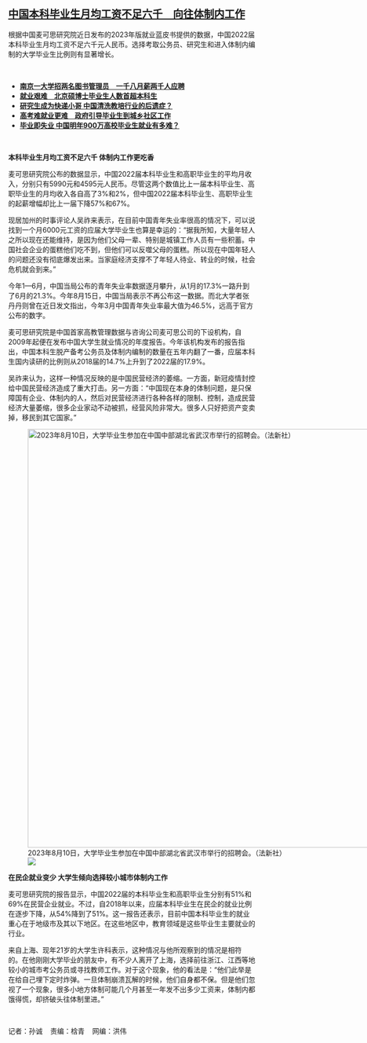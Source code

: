 <!--1694116140000-->
[中国本科毕业生月均工资不足六千　向往体制内工作](https://www.rfa.org/mandarin/yataibaodao/jingmao/sc-09072023140931.html)
------

<p>根据中国麦可思研究院近日发布的2023年版就业蓝皮书提供的数据，中国2022届本科毕业生月均工资不足六千元人民币。选择考取公务员、研究生和进入体制内编制的大学毕业生比例则有显著增长。</p><p><span class="result-title"> </span></p><ul><li><strong><a href="https://www.rfa.org/mandarin/yataibaodao/kejiaowen/gt2-03012023071706.html">南京一大学招两名图书管理员　一千八月薪两千人应聘</a></strong></li><li><span class="result-title"><a class="state-published" href="https://www.rfa.org/mandarin/Xinwen/2-03192023110952.html"><strong>就业艰难　北京硕博士毕业生人数首超本科生</strong></a></span></li><li><a href="https://www.rfa.org/mandarin/yataibaodao/kejiaowen/ec-09212022070803.html"><strong>研究生成为快递小哥 中国清洗教培行业的后遗症？</strong></a></li><li><a href="https://www.rfa.org/mandarin/yataibaodao/kejiaowen/cm-06072022093552.html"><strong>高考难就业更难　政府引导毕业生到城乡社区工作</strong></a></li><li><span class="result-title"><a class="state-published" href="https://www.rfa.org/mandarin/yataibaodao/jingmao/gf1-12022020072803.html"><strong>毕业即失业 中国明年900万高校毕业生就业有多难？</strong></a></span></li></ul><p><span class="result-title"> </span></p><p><b>本科毕业生月均工资不足六千 体制内工作更吃香</b></p><p><span style="font-weight: 400;">麦可思研究院公布的数据显示，中国2022届本科毕业生和高职毕业生的平均月收入，分别只有5990元和4595元人民币。尽管这两个数值比上一届本科毕业生、高职毕业生的月均收入各自高了3%和2%，但中国2022届本科毕业生、高职毕业生的起薪增幅却比上一届下降57%和67%。</span></p><p><span style="font-weight: 400;">现居加州的时事评论人吴祚来表示，在目前中国青年失业率很高的情况下，可以说找到一个月6000元工资的应届大学毕业生也算是幸运的：“据我所知，大量年轻人之所以现在还能维持，是因为他们父母一辈、特别是城镇工作人员有一些积蓄。中国社会企业的蛋糕他们吃不到，但他们可以反噬父母的蛋糕。所以现在中国年轻人的问题还没有彻底爆发出来。当家庭经济支撑不了年轻人待业、转业的时候，社会危机就会到来。”</span></p><p><span style="font-weight: 400;">今年1—6月，中国当局公布的青年失业率数据逐月攀升，从1月的17.3%一路升到了6月的21.3%。今年8月15日，中国当局表示不再公布这一数据。而北大学者张丹丹则曾在近日发文指出，今年3月中国青年失业率最大值为46.5%，远高于官方公布的数字。</span></p><p><span style="font-weight: 400;">麦可思研究院是中国首家高教管理数据与咨询公司麦可思公司的下设机构，自2009年起便在发布中国大学生就业情况的年度报告。今年该机构发布的报告指出，中国本科生脱产备考公务员及体制内编制的数量在五年内翻了一番，应届本科生国内读研的比例则从2018届的14.7%上升到了2022届的17.9%。</span></p><p><span style="font-weight: 400;">吴祚来认为，这样一种情况反映的是中国民营经济的萎缩。一方面，新冠疫情封控给中国民营经济造成了重大打击。另一方面：“中国现在本身的体制问题，是只保障国有企业、体制内的人，然后对民营经济进行各种各样的限制、控制，造成民营经济大量萎缩，很多企业家动不动被抓，经营风险非常大。很多人只好把资产变卖掉，移民到其它国家。”</span></p><p><span class="result-title"><figure class="image-richtext image-inline captioned" style="width:1280px;"><img alt="2023年8月10日，大学毕业生参加在中国中部湖北省武汉市举行的招聘会。（法新社）" height="853" src="https://www.rfa.org/mandarin/yataibaodao/jingmao/sc-09072023140931.html/000_33qt2vr.jpg/@@images/e3338e2d-6908-4d10-860d-7467715e9acd.jpeg" title="000_33QT2VR.jpg" width="1280"/><figcaption class="image-caption">2023年8月10日，大学毕业生参加在中国中部湖北省武汉市举行的招聘会。（法新社）</figcaption><small></small><div id="zoomattribute"><a data-caption="2023年8月10日，大学毕业生参加在中国中部湖北省武汉市举行的招聘会。（法新社）" data-fancybox="" href="https://www.rfa.org/mandarin/yataibaodao/jingmao/sc-09072023140931.html/000_33qt2vr.jpg" id="single_image" title="2023年8月10日，大学毕业生参加在中国中部湖北省武汉市举行的招聘会。（法新社）"><img src="/++plone++rfa-resources/img/icon-zoom.png"/></a></div></figure></span></p><p><b>在民企就业变少 大学生倾向选择较小城市体制内工作</b></p><p><span style="font-weight: 400;">麦可思研究院的报告显示，中国2022届的本科毕业生和高职毕业生分别有51%和69%在民营企业就业。不过，自2018年以来，应届本科毕业生在民企的就业比例在逐步下降，从54%降到了51%。这一报告还表示，目前中国本科毕业生的就业重心在于地级市及其以下地区。在这些地区中，教育领域是这些毕业生主要就业的行业。</span></p><p><span style="font-weight: 400;">来自上海、现年21岁的大学生许科表示，这种情况与他所观察到的情况是相符的。在他刚刚大学毕业的朋友中，有不少人离开了上海，选择前往浙江、江西等地较小的城市考公务员或寻找教师工作。对于这个现象，他的看法是：“他们此举是在给自己埋下定时炸弹。一旦体制崩溃瓦解的时候，他们自身都不保。但是他们忽视了一个现象，很多小地方体制可能几个月甚至一年发不出多少工资来，体制内都饿得慌，却挤破头往体制里进。”</span></p><p><span class="result-title"> </span></p><p><span style="font-weight: 400;">记者：孙诚    责编：梒青    网编：洪伟</span></p>
